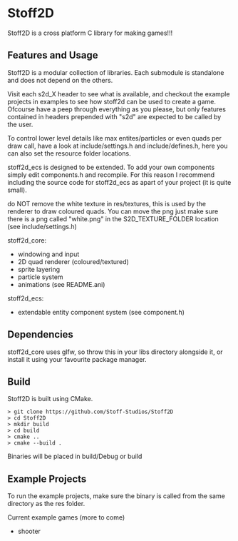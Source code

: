# Stoff2D
Stoff2D is a cross platform C library for making games!!!

## Features and Usage
Stoff2D is a modular collection of libraries. Each submodule is standalone 
and does not depend on the others.

Visit each s2d_X header to see what is available, and checkout the example projects
in examples to see how stoff2d can be used to create a game. Ofcourse have a peep
through everything as you please, but only features contained in headers prepended 
with "s2d" are expected to be called by the user.

To control lower level details like max entites/particles or even quads per draw
call, have a look at include/settings.h and include/defines.h, here you can also 
set the resource folder locations.

stoff2d_ecs is designed to be extended. To add your own components simply edit 
components.h and recompile. For this reason I recommend including the source code 
for stoff2d_ecs as apart of your project (it is quite small).

do NOT remove the white texture in res/textures, this is used by the renderer to
draw coloured quads. You can move the png just make sure there is a png called
"white.png" in the S2D_TEXTURE_FOLDER location (see include/settings.h)

stoff2d_core:
- windowing and input
- 2D quad renderer (coloured/textured)
- sprite layering
- particle system
- animations (see README.ani)

stoff2d_ecs:
- extendable entity component system (see component.h)

## Dependencies
stoff2d_core uses glfw, so throw this in your libs directory alongside it, or 
install it using your favourite package manager.

## Build
Stoff2D is built using CMake.
```
> git clone https://github.com/Stoff-Studios/Stoff2D
> cd Stoff2D
> mkdir build
> cd build
> cmake ..
> cmake --build .
```
Binaries will be placed in build/Debug or build

## Example Projects
To run the example projects, make sure the binary is called from the same 
directory as the res folder.

Current example games (more to come)
- shooter
